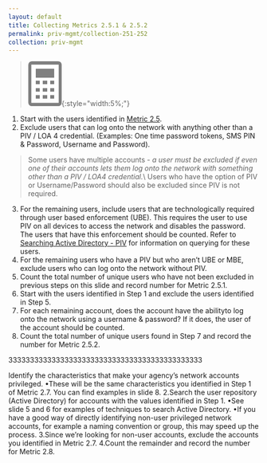```yaml
---
layout: default
title: Collecting Metrics 2.5.1 & 2.5.2
permalink: priv-mgmt/collection-251-252
collection: priv-mgmt
---
```

>![Calculator logo](../img/calc.png){:style="width:5%;"}

1. Start with the users identified in [Metric 2.5](collection-25-27).
2. Exclude users that can log onto the network with anything other than a PIV / LOA 4 credential. (Examples: One time password tokens, SMS PIN & Password, Username and Password).
> Some users have multiple accounts - *a user must be excluded if even one of their accounts lets them log onto the network with something other than a PIV / LOA4 credential.*\\
Users who have the option of PIV or Username/Password should also be excluded since PIV is not required.
3. For the remaining users, include users that are technologically required through user based enforcement (UBE). This requires the user to use PIV on all devices to access the network and disables the password. The users that have this enforcement should be counted. Refer to [Searching Active Directory - PIV](../tools-tips/searchAD-PIV) for information on querying for these users.
4. For the remaining users who have a PIV but who aren’t UBE or MBE, exclude users who can log onto the network without PIV.
5. Count the total number of unique users who have not been excluded in previous steps on this slide and record number for Metric 2.5.1.
6. Start with the users identified in Step 1 and exclude the users identified in Step 5.
7. For each remaining account, does the account have the abilityto log onto the network using a username & password? If it does, the user of the account should be counted.
8. Count the total number of unique users found in Step 7 and record the number for Metric 2.5.2.

333333333333333333333333333333333333333333333

Identify the characteristics that make your agency’s network accounts privileged.
•These will be the same characteristics you identified in Step 1 of Metric 2.7. You can find examples in slide 8.
2.Search the user repository (Active Directory) for accounts with the values identified in Step 1.
•See slide 5 and 6 for examples of techniques to search Active Directory.
•If you have a good way of directly identifying non-user privileged network accounts, for example a naming convention or group, this may speed up the process.
3.Since we’re looking for non-user accounts, exclude the accounts you identified in Metric 2.7.
4.Count the remainder and record the number for Metric 2.8.
